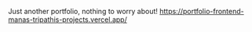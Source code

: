 Just another portfolio, nothing to worry about!
https://portfolio-frontend-manas-tripathis-projects.vercel.app/
